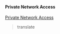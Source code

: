 #### Private Network Access

[Private Network Access](https://wicg.github.io/private-network-access/)

> translate